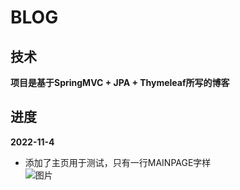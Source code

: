 # BLOG

## 技术
**项目是基于SpringMVC + JPA + Thymeleaf所写的博客**

## 进度

**2022-11-4**
* 添加了主页用于测试，只有一行MAINPAGE字样  
![图片](https://user-images.githubusercontent.com/91449366/199967697-bd787f13-7b5e-4930-b857-2a29c9dda68f.png)
